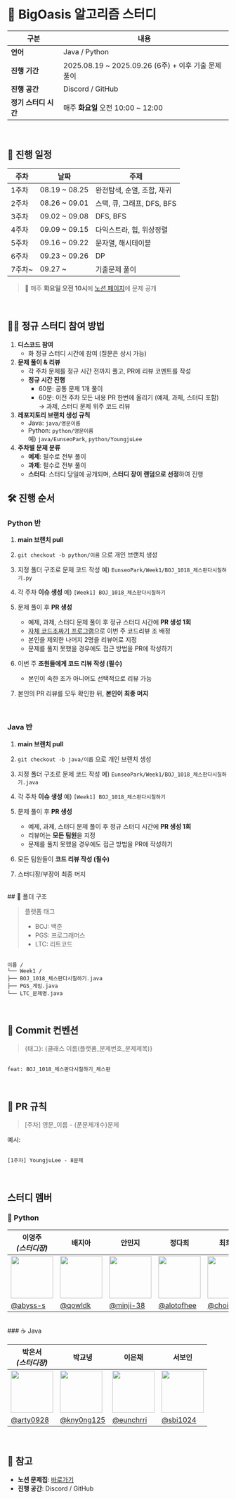 # 🌴 BigOasis 알고리즘 스터디

| 구분       | 내용 |
|------------|------|
| **언어** | Java / Python |
| **진행 기간** | 2025.08.19 ~ 2025.09.26 (6주) + 이후 기출 문제 풀이 |
| **진행 공간** | Discord / GitHub |
| **정기 스터디 시간** | 매주 **화요일** 오전 10:00 ~ 12:00 |

<br/>

## 📅 진행 일정

| 주차  | 날짜                | 주제 |
|-------|--------------------|------|
| 1주차 | 08.19 ~ 08.25      | 완전탐색, 순열, 조합, 재귀 |
| 2주차 | 08.26 ~ 09.01      | 스택, 큐, 그래프, DFS, BFS |
| 3주차 | 09.02 ~ 09.08      | DFS, BFS |
| 4주차 | 09.09 ~ 09.15      | 다익스트라, 힙, 위상정렬 |
| 5주차 | 09.16 ~ 09.22      | 문자열, 해시테이블 |
| 6주차 | 09.23 ~ 09.26      | DP |
| 7주차~| 09.27 ~            | 기출문제 풀이 |

> 📌 매주 **화요일 오전 10시**에 [노션 페이지](https://www.notion.so/BigOasis-250672106a20807ca6e0f592c364e091?source=copy_link)에 문제 공개

<br/>

## 🙋‍♂️ 정규 스터디 참여 방법

1. **디스코드 참여**  
   - 화 정규 스터디 시간에 참여 (질문은 상시 가능)
2. **문제 풀이 & 리뷰**  
   - 각 주차 문제를 정규 시간 전까지 풀고, PR에 리뷰 코멘트를 작성
   - **정규 시간 진행**  
     - 60분: 공통 문제 1개 풀이  
     - 60분: 이전 주차 모든 내용 PR 한번에 올리기 (예제, 과제, 스터디 포함)  
       → 과제, 스터디 문제 위주 코드 리뷰
3. **레포지토리 브랜치 생성 규칙**  
   - Java: `java/영문이름`  
   - Python: `python/영문이름`  
     예) `java/EunseoPark`, `python/YoungjuLee`
4. **주차별 문제 분류**
   * **예제**: 필수로 전부 풀이
   * **과제**: 필수로 전부 풀이
   * **스터디**: 스터디 당일에 공개되며, **스터디 장이 랜덤으로 선정**하여 진행

## 🛠 진행 순서

### Python 반

1. **main 브랜치 pull**
2. `git checkout -b python/이름` 으로 개인 브랜치 생성
3. 지정 폴더 구조로 문제 코드 작성
   예) `EunseoPark/Week1/BOJ_1018_체스판다시칠하기.py`
4. 각 주차 **이슈 생성**
   예) `[Week1] BOJ_1018_체스판다시칠하기`
5. 문제 풀이 후 **PR 생성**

   * 예제, 과제, 스터디 문제 풀이 후 정규 스터디 시간에 **PR 생성 1회**
   * [자체 코드조짜기 프로그램](https://big-oasis-team-divider.vercel.app/)으로 이번 주 코드리뷰 조 배정
   * 본인을 제외한 나머지 2명을 리뷰어로 지정
   * 문제를 풀지 못했을 경우에도 접근 방법을 PR에 작성하기
6. 이번 주 **조원들에게 코드 리뷰 작성 (필수)**

   * 본인이 속한 조가 아니어도 선택적으로 리뷰 가능
7. 본인의 PR 리뷰를 모두 확인한 뒤, **본인이 최종 머지**
<br/>

### Java 반

1. **main 브랜치 pull**
2. `git checkout -b java/이름` 으로 개인 브랜치 생성
3. 지정 폴더 구조로 문제 코드 작성
   예) `EunseoPark/Week1/BOJ_1018_체스판다시칠하기.java`
4. 각 주차 **이슈 생성**
   예) `[Week1] BOJ_1018_체스판다시칠하기`
5. 문제 풀이 후 **PR 생성**

   * 예제, 과제, 스터디 문제 풀이 후 정규 스터디 시간에 **PR 생성 1회**
   * 리뷰어는 **모든 팀원**을 지정
   * 문제를 풀지 못했을 경우에도 접근 방법을 PR에 작성하기
6. 모든 팀원들이 **코드 리뷰 작성 (필수)**
7. 스터디장/부장이 최종 머지

<br/>
## 📂 폴더 구조

> 플랫폼 태그  
> - BOJ: 백준  
> - PGS: 프로그래머스  
> - LTC: 리트코드

```

이름 /
└── Week1 /
├── BOJ_1018_체스판다시칠하기.java
├── PGS_게임.java
└── LTC_문제명.java

```

<br/>

## 📌 Commit 컨벤션
> {태그}: {클래스 이름(플랫폼_문제번호_문제제목)}
```

feat: BOJ_1018_체스판다시칠하기_체스판

```

<br/>

## 📌 PR 규칙

> [주차] 영문_이름 - {푼문제개수}문제  

예시:  
```

[1주차] YoungjuLee - 8문제

```

<br/>

## 스터디 멤버

### 🐍 Python

| 이영주 <br/> *(스터디장)* | 배지아 | 안민지 | 정다희 | 최희승 | 허준호 |
|---------------------------|--------|--------|--------|--------|--------|
| <img src="https://avatars.githubusercontent.com/u/77565980?v=4" width="96"> | <img src="https://avatars.githubusercontent.com/u/124412137?v=4" width="96"> | <img src="https://avatars.githubusercontent.com/u/195983909?v=4" width="96"> | <img src="https://avatars.githubusercontent.com/u/55499429?v=4" width="96"> | <img src="https://avatars.githubusercontent.com/u/195768537?v=4" width="96"> | <img src="https://avatars.githubusercontent.com/u/127181459?v=4" width="96"> |
| [@abyss-s](https://github.com/abyss-s) | [@qowldk](https://github.com/qowldk) | [@minji-38](https://github.com/minji-38) | [@alotofhee](https://github.com/alotofhee) | [@choi-hi](https://github.com/choi-hi) | [@gichulLimitLess](https://github.com/gichulLimitLess) |
<br/>
### ☕ Java

| 박은서 <br/> *(스터디장)* | 박교녕 | 이은채 | 서보인 |
|---------------------------|--------|--------|--------|
| <img src="https://avatars.githubusercontent.com/u/88071251?v=4" width="96"> | <img src="https://avatars.githubusercontent.com/u/80964083?v=4" width="96"> | <img src="https://avatars.githubusercontent.com/u/171488704?v=4" width="96"> | <img src="https://avatars.githubusercontent.com/u/63088266?v=4" width="96"> |
| [@arty0928](https://github.com/arty0928) | [@kny0ng125](https://github.com/kny0ng125) | [@eunchrri](https://github.com/eunchrri) | [@sbi1024](https://github.com/sbi1024) |

<br/>

## 📎 참고
- **노션 문제집**: [바로가기](https://www.notion.so/BigOasis-250672106a20807ca6e0f592c364e091?source=copy_link)
- **진행 공간**: Discord / GitHub

